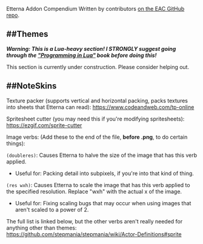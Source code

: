 Etterna Addon Compendium
Written by contributors [on the EAC GitHub repo](https://github.com/kurulen/eac).

##Themes
---
***Warning: This is a Lua-heavy section! I STRONGLY suggest going through the ["Programming in Lua"](https://www.lua.org/pil/contents.html) book before doing this!***

This section is currently under construction. Please consider helping out.

##NoteSkins
---

Texture packer (supports vertical and horizontal packing, packs textures into sheets that Etterna can read):
<https://www.codeandweb.com/tp-online>

Spritesheet cutter (you may need this if you're modifying spritesheets):
<https://ezgif.com/sprite-cutter>

Image verbs: (Add these to the end of the file, **before .png**, to do certain things):

`(doubleres)`: Causes Etterna to halve the size of the image that has this verb applied. 
- Useful for: Packing detail into subpixels, if you're into that kind of thing.

`(res wxh)`: Causes Etterna to scale the image that has this verb applied to the specified resolution.
Replace "wxh" with the actual x of the image.
- Useful for: Fixing scaling bugs that may occur when using images that aren't scaled to a power of 2.

The full list is linked below, but the other verbs aren't really needed for anything other than themes:
<https://github.com/stepmania/stepmania/wiki/Actor-Definitions#sprite>
